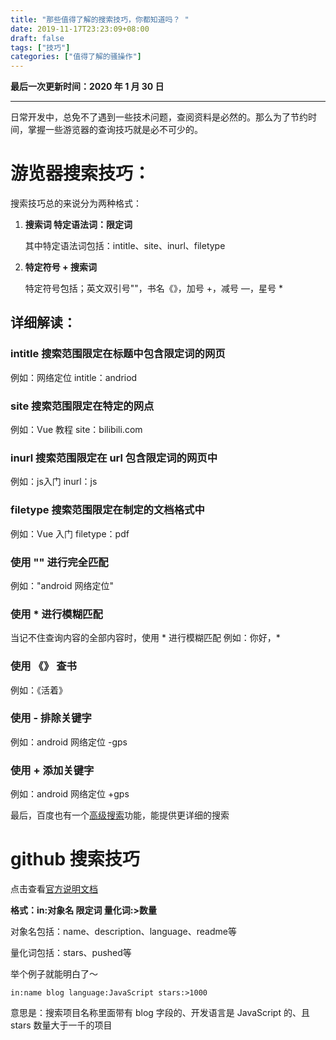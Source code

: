 ```yaml
---
title: "那些值得了解的搜索技巧，你都知道吗？ "
date: 2019-11-17T23:23:09+08:00
draft: false
tags: ["技巧"]
categories: ["值得了解的骚操作"]
---
```


**最后一次更新时间：2020 年 1 月 30 日**

---
日常开发中，总免不了遇到一些技术问题，查阅资料是必然的。那么为了节约时间，掌握一些游览器的查询技巧就是必不可少的。
# 游览器搜索技巧：
搜索技巧总的来说分为两种格式：

1. **搜索词 特定语法词：限定词**
    
    其中特定语法词包括：intitle、site、inurl、filetype

1. **特定符号 + 搜索词**

    特定符号包括；英文双引号""，书名《》，加号 +，减号 —，星号 *


## 详细解读：

### intitle 搜索范围限定在标题中包含限定词的网页
例如：网络定位 intitle：andriod

### site 搜索范围限定在特定的网点
例如：Vue 教程 site：bilibili.com

### inurl 搜索范围限定在 url 包含限定词的网页中
例如：js入门 inurl：js

### filetype 搜索范围限定在制定的文档格式中
例如：Vue 入门 filetype：pdf

### 使用 "" 进行完全匹配
例如："android 网络定位"

### 使用 * 进行模糊匹配
当记不住查询内容的全部内容时，使用 * 进行模糊匹配
例如：你好，*

### 使用 《》 查书
例如：《活着》

### 使用 - 排除关键字
例如：android 网络定位 -gps

### 使用 + 添加关键字
例如：android 网络定位 +gps

最后，百度也有一个[高级搜索](https://www.baidu.com/gaoji/advanced.html)功能，能提供更详细的搜索


# github 搜索技巧

点击查看[官方说明文档](https://help.github.com/en/github/searching-for-information-on-github/about-searching-on-github)

**格式：in:对象名 限定词  量化词:>数量**

对象名包括：name、description、language、readme等

量化词包括：stars、pushed等

举个例子就能明白了～

`in:name blog language:JavaScript stars:>1000 `

 意思是：搜索项目名称里面带有 blog 字段的、开发语言是 JavaScript 的、且 stars 数量大于一千的项目